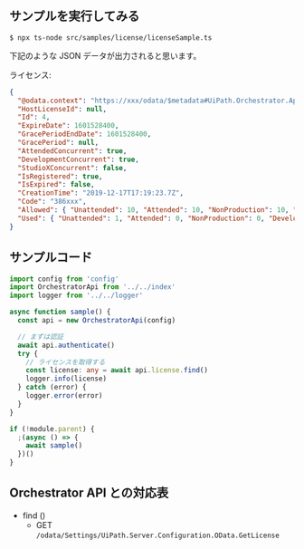 ## サンプルを実行してみる

```console
$ npx ts-node src/samples/license/licenseSample.ts
```

下記のような JSON データが出力されると思います。

ライセンス:

```json
{
  "@odata.context": "https://xxx/odata/$metadata#UiPath.Orchestrator.Application.Dto.License.LicenseDto",
  "HostLicenseId": null,
  "Id": 4,
  "ExpireDate": 1601528400,
  "GracePeriodEndDate": 1601528400,
  "GracePeriod": null,
  "AttendedConcurrent": true,
  "DevelopmentConcurrent": true,
  "StudioXConcurrent": false,
  "IsRegistered": true,
  "IsExpired": false,
  "CreationTime": "2019-12-17T17:19:23.7Z",
  "Code": "386xxx",
  "Allowed": { "Unattended": 10, "Attended": 10, "NonProduction": 10, "Development": 10, "StudioX": 0 },
  "Used": { "Unattended": 1, "Attended": 0, "NonProduction": 0, "Development": 1, "StudioX": 0 }
}
```


## サンプルコード

```typescript
import config from 'config'
import OrchestratorApi from '../../index'
import logger from '../../logger'

async function sample() {
  const api = new OrchestratorApi(config)

  // まずは認証
  await api.authenticate()
  try {
    // ライセンスを取得する
    const license: any = await api.license.find()
    logger.info(license)
  } catch (error) {
    logger.error(error)
  }
}

if (!module.parent) {
  ;(async () => {
    await sample()
  })()
}
```



## Orchestrator API との対応表

- find ()
    - GET ``/odata/Settings/UiPath.Server.Configuration.OData.GetLicense``
